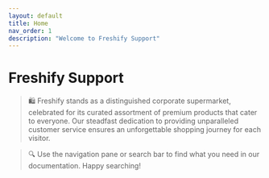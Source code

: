 ```yaml
---
layout: default
title: Home
nav_order: 1
description: "Welcome to Freshify Support"
---
```


# Freshify Support

> 🛍️ Freshify stands as a distinguished corporate supermarket, celebrated for its curated assortment of premium products that cater to everyone. Our steadfast dedication to providing unparalleled customer service ensures an unforgettable shopping journey for each visitor.

> 🔍 Use the navigation pane or search bar to find what you need in our documentation. Happy searching!


